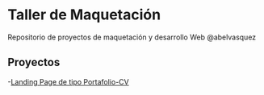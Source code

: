 # Taller de Maquetación

Repositorio de proyectos de maquetación y desarrollo Web @abelvasquez

## Proyectos

-[Landing Page de tipo Portafolio-CV]('https://Thony-Dev.github.io/proyectos/portafolio-cv') 

